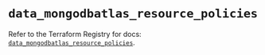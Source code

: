 # `data_mongodbatlas_resource_policies`

Refer to the Terraform Registry for docs: [`data_mongodbatlas_resource_policies`](https://registry.terraform.io/providers/mongodb/mongodbatlas/1.37.0/docs/data-sources/resource_policies).
